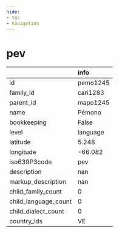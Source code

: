 ```yaml
---
hide:
- toc
- navigation
---
```

# pev
|                      | info     |
|:---------------------|:---------|
| id                   | pemo1245 |
| family_id            | cari1283 |
| parent_id            | mapo1245 |
| name                 | Pémono   |
| bookkeeping          | False    |
| level                | language |
| latitude             | 5.248    |
| longitude            | -66.082  |
| iso639P3code         | pev      |
| description          | nan      |
| markup_description   | nan      |
| child_family_count   | 0        |
| child_language_count | 0        |
| child_dialect_count  | 0        |
| country_ids          | VE       |